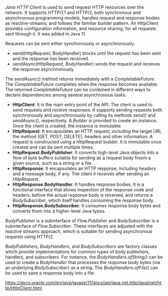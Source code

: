 *Java HTTP Client* is used to send request HTTP resources over the network. 
It supports HTTP/1.1 and HTTP/2, both synchronous and asynchronous programming models, 
handles request and response bodies as reactive-streams, and follows the familiar builder pattern.
An HttpClient provides configuration information, and resource sharing, for all requests sent through it. 
It was added in Java 11.

Requests can be sent either synchronously or asynchronously:

* send(HttpRequest, BodyHandler) blocks until the request has been sent and the response has been received.
* sendAsync(HttpRequest, BodyHandler) sends the request and receives the response asynchronously. 

The *sendAsync()* method returns immediately with a *CompletableFuture<HttpResponse>*. The *CompletableFuture* 
completes when the response becomes available. The returned *CompletableFuture* can be combined in different ways 
to declare dependencies among several asynchronous tasks.

* **HttpClient**: It is the main entry point of the API. The client is used to send requests and receive responses. 
It supports sending requests both synchronously and asynchronously by calling its methods *send()* and *sendAsync()*, 
respectively. A *Builder* is provided to create an instance. Once the client is created, the instance is immutable.
*  **HttpRequest**: It encapsulates an HTTP request, including the target URI, the method (GET, POST, DELETE), headers and other information. A request is constructed using a HttpRequest builder. It is immutable once created and can be sent multiple times.
*  **HttpRequest.BodyPublisher**: It converts high-level Java objects into a flow of byte buffers suitable for sending 
as a request body froom a given source, such as a string or a file.
*  **HttpResponse**: It encapsulates an HTTP response, including headers and a message body, if any. The client it receives after sending an *HttpRequest*.
* **HttpResponse.BodyHandler**: It handles response bodies. It is a functional interface that allows inspection of the response 
code and headers, before the actual response body is received, and returns a *BodySubscriber*, which itself handles consuming the response body.
* **HttpResponse.BodySubscriber**: It consumes response body bytes and converts them into a higher-level Java types.


*BodyPublisher* is a subinterface of *Flow.Publisher* and *BodySubscriber* is a subinterface of *Flow.Subscriber*. 
These interfaces are adjusted with the reactive streams approach, which is suitable for sending asynchronous 
requests using HTTP/2.

*BodyPublishers*, *BodyHandlers*, and *BodySubscribers* are factory classes which provide implementations for 
common types of body publishers, handlers, and subscribers. For instance, the *BodyHandlers.ofString()* can be 
used to create a *BodyHandler* that processes the response body bytes (via an underlying *BodySubscriber*) as a string.
The *BodyHandlers.ofFile()* can be used to save a response body into a file.


https://docs.oracle.com/en/java/javase/11/docs/api/java.net.http/java/net/http/HttpClient.html
